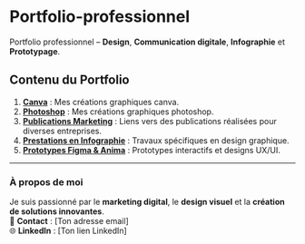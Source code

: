 # Portfolio-professionnel
Portfolio professionnel – **Design**, **Communication digitale**, **Infographie** et **Prototypage**.
## Contenu du Portfolio  
1. **[Canva](./1_Photoshop/README.md)** : Mes créations graphiques canva.
2. **[Photoshop](./2_Canva_Photoshop/README.md)** : Mes créations graphiques photoshop.  
3. **[Publications Marketing](./2_Publications_Marketing/README.md)** : Liens vers des publications réalisées pour diverses entreprises.  
4. **[Prestations en Infographie](./3_Infographie/README.md)** : Travaux spécifiques en design graphique.  
5. **[Prototypes Figma & Anima](./4_Prototypes_Figma_Anima/README.md)** : Prototypes interactifs et designs UX/UI.  

---

### À propos de moi  
Je suis passionné par le **marketing digital**, le **design visuel** et la **création de solutions innovantes**.  
📧 **Contact** : [Ton adresse email]  
🌐 **LinkedIn** : [Ton lien LinkedIn]  
